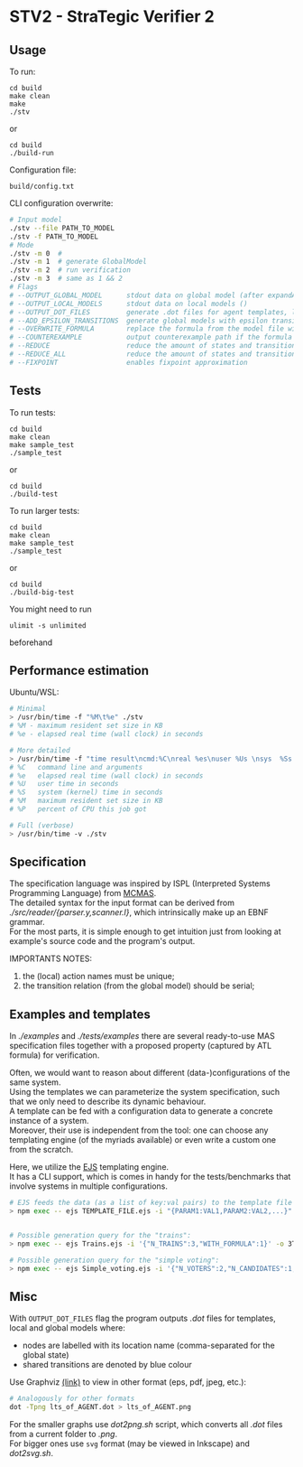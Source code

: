 # STV2 - StraTegic Verifier 2 

## Usage

To run:

```
cd build
make clean
make
./stv
```
or
```
cd build
./build-run
```

Configuration file:

```
build/config.txt
```

CLI configuration overwrite:  
```sh
# Input model
./stv --file PATH_TO_MODEL 
./stv -f PATH_TO_MODEL 
# Mode
./stv -m 0  # 
./stv -m 1  # generate GlobalModel
./stv -m 2  # run verification
./stv -m 3  # same as 1 && 2
# Flags
# --OUTPUT_GLOBAL_MODEL      stdout data on global model (after expandAllStates)
# --OUTPUT_LOCAL_MODELS      stdout data on local models () 
# --OUTPUT_DOT_FILES         generate .dot files for agent templates, local and global models
# --ADD_EPSILON_TRANSITIONS  generate global models with epsilon transitions
# --OVERWRITE_FORMULA        replace the formula from the model file with a different one
# --COUNTEREXAMPLE           output counterexample path if the formula verification returns an ERR
# --REDUCE                   reduce the amount of states and transitions using a DFS-POR algorithm and select the first correct transition
# --REDUCE_ALL               reduce the amount of states and transitions using a DFS-POR algorithm and select all avaliable transitions
# --FIXPOINT                 enables fixpoint approximation
```

## Tests

To run tests:

```
cd build
make clean
make sample_test
./sample_test
```
or
```
cd build
./build-test
```

To run larger tests:

```
cd build
make clean
make sample_test
./sample_test
```
or
```
cd build
./build-big-test
```

You might need to run
```
ulimit -s unlimited
```
beforehand

## Performance estimation

Ubuntu/WSL:  

```sh
# Minimal
> /usr/bin/time -f "%M\t%e" ./stv
# %M - maximum resident set size in KB
# %e - elapsed real time (wall clock) in seconds

# More detailed
> /usr/bin/time -f "time result\ncmd:%C\nreal %es\nuser %Us \nsys  %Ss \nmemory:%MKB \ncpu %P" ./stv
# %C   command line and arguments
# %e   elapsed real time (wall clock) in seconds
# %U   user time in seconds
# %S   system (kernel) time in seconds
# %M   maximum resident set size in KB
# %P   percent of CPU this job got

# Full (verbose)
> /usr/bin/time -v ./stv
```

## Specification

The specification language was inspired by ISPL (Interpreted Systems Programming Language) from [MCMAS](https://vas.doc.ic.ac.uk/software/mcmas/).   
The detailed syntax for the input format can be derived from *./src/reader/{parser.y,scanner.l}*, which intrinsically make up an EBNF grammar.  
For the most parts, it is simple enough to get intuition just from looking at example's source code and the program's output.

IMPORTANTS NOTES:
1.  the (local) action names must be unique;
2.  the transition relation (from the global model) should be serial;


## Examples and templates

In *./examples* and *./tests/examples* there are several ready-to-use MAS specification files together with a proposed property (captured by ATL formula) for verification.

Often, we would want to reason about different (data-)configurations of the same system.  
Using the templates we can parameterize the system specification, such that we only need to describe its dynamic behaviour.  
A template can be fed with a configuration data to generate a concrete instance of a system.  
Moreover, their use is independent from the tool: one can choose any templating engine (of the myriads available) or even write a custom one from the scratch.

Here, we utilize the [EJS](https://ejs.co/) templating engine.   
It has a CLI support, which is comes in handy for the tests/benchmarks that involve systems in multiple configurations. 

```sh
# EJS feeds the data (as a list of key:val pairs) to the template file to generate the output:
> npm exec -- ejs TEMPLATE_FILE.ejs -i "{PARAM1:VAL1,PARAM2:VAL2,...}" -o OUTPUT_FILE.txt


# Possible generation query for the "trains":
> npm exec -- ejs Trains.ejs -i '{"N_TRAINS":3,"WITH_FORMULA":1}' -o 3Trains1Controller.txt

# Possible generation query for the "simple voting":
> npm exec -- ejs Simple_voting.ejs -i '{"N_VOTERS":2,"N_CANDIDATES":1,"WITH_FORMULA":0}' -o 2Voters1Coercer1Candidate.txt
```

## Misc

With `OUTPUT_DOT_FILES` flag the program outputs *.dot* files for templates, local and global models where:  
* nodes are labelled with its location name (comma-separated for the global state)
* shared transitions are denoted by blue colour

Use Graphviz [(link)](https://www.graphviz.org/) to view in other format (eps, pdf, jpeg, etc.):
```sh
# Analogously for other formats
dot -Tpng lts_of_AGENT.dot > lts_of_AGENT.png
```

For the smaller graphs use *dot2png.sh* script, which converts all *.dot* files from a current folder to *.png*.  
For bigger ones use `svg` format (may be viewed in Inkscape) and *dot2svg.sh*.